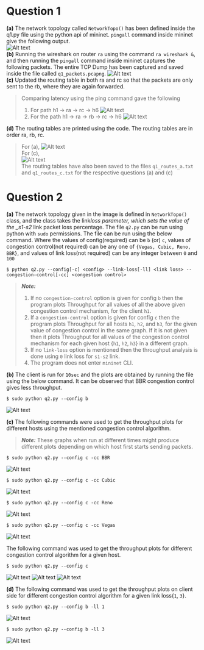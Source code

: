 # Question 1

**(a)** The network topology called `NetworkTopo()` has been defined inside the q1.py file using the python api of mininet. `pingall` command inside mininet give the following output.  
 ![Alt text](images/image.png)  
**(b)** Running the wireshark on router `ra` using the command `ra wireshark &`, and then running the `pingall` command inside mininet captures the following packets. The entire TCP Dump has been captured and saved inside the file called `q1_packets.pcapng`.
![Alt text](images/image1.png)  
**(c)** Updated the routing table in both ra and rc so that the packets are only sent to the rb, where they are again forwarded.

> Comparing latency using the ping command gave the following
>
> 1. For path h1 -> ra -> rc -> h6
>    ![Alt text](images/image2.png)
> 2. For the path h1 -> ra -> rb -> rc -> h6
>    ![Alt text](images/image3.png)

**(d)** The routing tables are printed using the code. The routing tables are in order ra, rb, rc.

> For (a),
> ![Alt text](images/image4.png)  
> For (c),  
> ![Alt text](images/image5.png)  
> The routing tables have also been saved to the files `q1_routes_a.txt` and `q1_routes_c.txt` for the respective questions (a) and (c)

# Question 2

**(a)** The network topology given in the image is defined in `NetworkTopo()` class, and the class takes the link*loss parameter, which sets the value of the \_s1-s2* link packet loss percentage. The file `q2.py` can be run using python with `sudo` permissions. The file can be run using the below command. Where the values of config(required) can be `b` (or) `c`, values of congestion control(not required) can be any one of `{Vegas, Cubic, Reno, BBR}`, and values of link loss(not required) can be any integer between `0` and `100`

```console
$ python q2.py --config[-c] <config> --link-loss[-ll] <link loss> --congestion-control[-cc] <congestion control>
```

> **_Note:_**
>
> 1. If no `congestion-control` option is given for config `b` then the program plots Throughput for all values of all the above given congestion control mechanism, for the client `h1`.
> 2. If a `congestion-control` option is given for config `c` then the program plots Throughput for all hosts `h1`, `h2`, and `h3`, for the given value of congestion control in the same graph. If it is not given then it plots Throughput for all values of the congestion control mechanism for each given host {`h1`, `h2`, `h3`} in a different graph.
> 3. If no `link-loss` option is mentioned then the throughput analysis is done using `0` link loss for `s1-s2` link.
> 4. The program does not enter `mininet` CLI.

**(b)** The client is run for `10sec` and the plots are obtained by running the file using the below command. It can be observed that BBR congestion control gives less throughput.

```console
$ sudo python q2.py --config b
```

![Alt text](images/q2_b_all_cc_0.png)

**(c)** The following commands were used to get the throughput plots for different hosts using the mentioned congestion control algorithm.

> **_Note:_** These graphs when run at different times might produce different plots depending on which host first starts sending packets.

```console
$ sudo python q2.py --config c -cc BBR
```

![Alt text](images/q2_c_bbr.png)

```console
$ sudo python q2.py --config c -cc Cubic
```

![Alt text](images/q2_c_cubic.png)

```console
$ sudo python q2.py --config c -cc Reno
```

![Alt text](images/q2_c_reno.png)

```console
$ sudo python q2.py --config c -cc Vegas
```

![Alt text](images/q2_c_vegas.png)

The following command was used to get the throughput plots for different congestion control algorithm for a given host.

```console
$ sudo python q2.py --config c
```

![Alt text](images/q2_c_h1.png)
![Alt text](images/q2_c_h2.png)
![Alt text](images/q2_c_h3.png)

**(d)** The following command was used to get the throughput plots on client side for different congestion control algorithm for a given link loss{`1`, `3`}.

```console
$ sudo python q2.py --config b -ll 1
```

![Alt text](images/q2_b_all_cc_1.png)

```console
$ sudo python q2.py --config b -ll 3
```

![Alt text](images/q2_b_all_cc_3.png)
